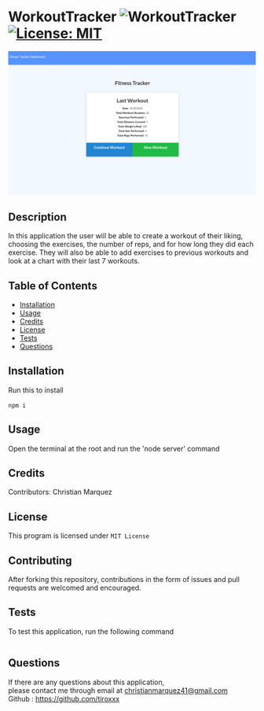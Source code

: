 # WorkoutTracker ![WorkoutTracker](https://img.shields.io/github/languages/top/tiroxxx/WorkoutTracker) [![License: MIT](https://img.shields.io/badge/License-MIT-yellow.svg)](https://opensource.org/licenses/MIT)
![WorkoutTraker](./public/pictures/screenshot.PNG)
  ## Description 
  In this application the user will be able to create a workout of their liking, choosing the exercises, the number of reps, and for how long they did each exercise. They will also be able to add exercises to previous workouts and look at a chart with their last 7 workouts.
  ## Table of Contents
  
  * [Installation](#installation)
  * [Usage](#usage)
  * [Credits](#credits)
  * [License](#license)
  * [Tests](#tests)
  * [Questions](#questions)
  
  ## Installation
  Run this to install
  <pre><code>npm i</code></pre>
  
  ## Usage
  Open the terminal at the root and run the 'node server' command

  ## Credits
  Contributors: Christian Marquez
  
  ## License
  This program is licensed under <code>MIT License</code>
  
  ## Contributing
  After forking this repository, contributions in the form of issues and pull requests are welcomed and encouraged.

  ## Tests
  To test this application, run the following command
  <pre><code></code></pre>

  ## Questions
  If there are any questions about this application, <br>
  please contact me through email at christianmarquez41@gmail.com  <br>
  Github : https://github.com/tiroxxx
  
